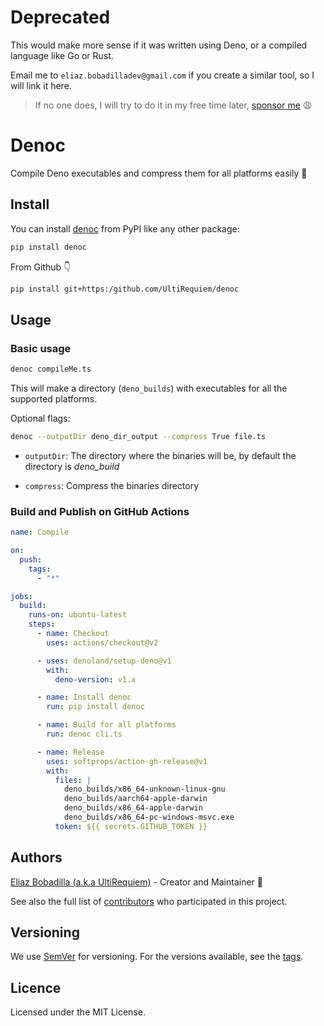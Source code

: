 # Deprecated

This would make more sense if it was written using Deno, or a compiled language
like Go or Rust.

Email me to `eliaz.bobadilladev@gmail.com` if you create a similar tool, so I
will link it here.

> If no one does, I will try to do it in my free time later,
> [sponsor me](https://patreon.com/ultirequiem) 😩

# Denoc

Compile Deno executables and compress them for all platforms easily 🚀

## Install

You can install [denoc](https://pypi.org/project/denoc) from PyPI like any other
package:

```bash
pip install denoc
```

From Github 👇

```bash
pip install git+https:/github.com/UltiRequiem/denoc
```

## Usage

### Basic usage

```bash
denoc compileMe.ts
```

This will make a directory (`deno_builds`) with executables for all the
supported platforms.

Optional flags:

```bash
denoc --outputDir deno_dir_output --compress True file.ts
```

- `outputDir`: The directory where the binaries will be, by default the
  directory is _deno_build_

- `compress`: Compress the binaries directory

### Build and Publish on GitHub Actions

```yaml
name: Compile

on:
  push:
    tags:
      - "*"

jobs:
  build:
    runs-on: ubuntu-latest
    steps:
      - name: Checkout
        uses: actions/checkout@v2

      - uses: denoland/setup-deno@v1
        with:
          deno-version: v1.x

      - name: Install denoc
        run: pip install denoc

      - name: Build for all platforms
        run: denoc cli.ts

      - name: Release
        uses: softprops/action-gh-release@v1
        with:
          files: |
            deno_builds/x86_64-unknown-linux-gnu
            deno_builds/aarch64-apple-darwin 
            deno_builds/x86_64-apple-darwin
            deno_builds/x86_64-pc-windows-msvc.exe
          token: ${{ secrets.GITHUB_TOKEN }}
```

## Authors

[Eliaz Bobadilla (a.k.a UltiRequiem)](https://ultirequiem.com) - Creator and
Maintainer 💪

See also the full list of
[contributors](https://github.com/UltiRequiem/denoc/contributors) who
participated in this project.

## Versioning

We use [SemVer](http://semver.org) for versioning. For the versions available,
see the [tags](https://github.com/UltiRequiem/denoc/tags).

## Licence

Licensed under the MIT License.
